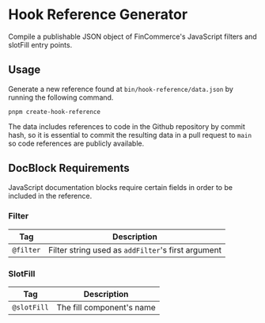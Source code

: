 # Hook Reference Generator

Compile a publishable JSON object of FinCommerce's JavaScript filters and slotFill entry points.

## Usage

Generate a new reference found at `bin/hook-reference/data.json` by running the following command.

```
pnpm create-hook-reference
```

The data includes references to code in the Github repository by commit hash, so it is essential to commit the resulting data in a pull request to `main` so code references are publicly available.

## DocBlock Requirements

JavaScript documentation blocks require certain fields in order to be included in the reference.

### Filter

| Tag       | Description                                        |
| --------- | -------------------------------------------------- |
| `@filter` | Filter string used as `addFilter`'s first argument |

### SlotFill

| Tag         | Description               |
| ----------- | ------------------------- |
| `@slotFill` | The fill component's name |
